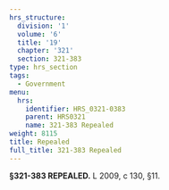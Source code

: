 ```yaml
---
hrs_structure:
  division: '1'
  volume: '6'
  title: '19'
  chapter: '321'
  section: 321-383
type: hrs_section
tags:
  - Government
menu:
  hrs:
    identifier: HRS_0321-0383
    parent: HRS0321
    name: 321-383 Repealed
weight: 8115
title: Repealed
full_title: 321-383 Repealed
---
```

**§321-383 REPEALED.** L 2009, c 130, §11.